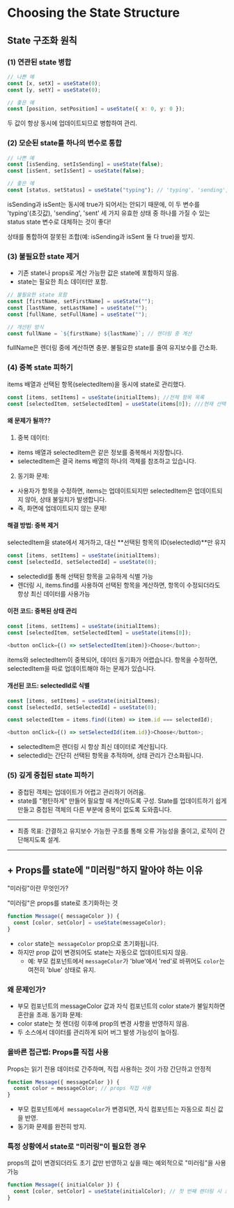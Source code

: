 # Choosing the State Structure

## State 구조화 원칙

### (1) 연관된 state 병합

```jsx
// 나쁜 예
const [x, setX] = useState(0);
const [y, setY] = useState(0);

// 좋은 예
const [position, setPosition] = useState({ x: 0, y: 0 });
```

두 값이 항상 동시에 업데이트되므로 병합하여 관리.

### (2) 모순된 state를 하나의 변수로 통합

```jsx
// 나쁜 예
const [isSending, setIsSending] = useState(false);
const [isSent, setIsSent] = useState(false);

// 좋은 예
const [status, setStatus] = useState("typing"); // 'typing', 'sending', 'sent'
```

isSending과 isSent는 동시에 true가 되어서는 안되기 때문에, 이 두 변수를 'typing'(초깃값), 'sending', 'sent' 세 가지 유효한 상태 중 하나를 가질 수 있는 status state 변수로 대체하는 것이 좋다!

상태를 통합하여 잘못된 조합(예: isSending과 isSent 둘 다 true)을 방지.

### (3) 불필요한 state 제거

- 기존 state나 props로 계산 가능한 값은 state에 포함하지 않음.
- state는 필요한 최소 데이터만 포함.

```jsx
// 불필요한 state 포함
const [firstName, setFirstName] = useState("");
const [lastName, setLastName] = useState("");
const [fullName, setFullName] = useState("");

// 개선된 방식
const fullName = `${firstName} ${lastName}`; // 렌더링 중 계산
```

fullName은 렌더링 중에 계산하면 충분. 불필요한 state를 줄여 유지보수를 간소화.

### (4) 중복 state 피하기

items 배열과 선택된 항목(selectedItem)을 동시에 state로 관리했다.

```jsx
const [items, setItems] = useState(initialItems); //전체 항목 목록
const [selectedItem, setSelectedItem] = useState(items[0]); ///현재 선택된 항목
```

#### 왜 문제가 될까??

1. 중복 데이터:

- items 배열과 selectedItem은 같은 정보를 중복해서 저장합니다.
- selectedItem은 결국 items 배열의 하나의 객체를 참조하고 있습니다.

2. 동기화 문제:

- 사용자가 항목을 수정하면, items는 업데이트되지만 selectedItem은 업데이트되지 않아, 상태 불일치가 발생합니다.
- 즉, 화면에 업데이트되지 않는 문제!

#### 해결 방법: 중복 제거

selectedItem을 state에서 제거하고, 대신 **선택된 항목의 ID(selectedId)**만 유지

```javascript
const [items, setItems] = useState(initialItems);
const [selectedId, setSelectedId] = useState(0);
```

- selectedId를 통해 선택된 항목을 고유하게 식별 가능
- 렌더링 시, items.find를 사용하여 선택된 항목을 계산하면, 항목이 수정되더라도 항상 최신 데이터를 사용가능

#### 이전 코드: 중복된 상태 관리

```javascript
const [items, setItems] = useState(initialItems);
const [selectedItem, setSelectedItem] = useState(items[0]);

<button onClick={() => setSelectedItem(item)}>Choose</button>;
```

items와 selectedItem이 중복되어, 데이터 동기화가 어렵습니다.
항목을 수정하면, selectedItem을 따로 업데이트해야 하는 문제가 있습니다.

#### 개선된 코드: selectedId로 식별

```javascript
const [items, setItems] = useState(initialItems);
const [selectedId, setSelectedId] = useState(0);

const selectedItem = items.find((item) => item.id === selectedId);

<button onClick={() => setSelectedId(item.id)}>Choose</button>;
```

- selectedItem은 렌더링 시 항상 최신 데이터로 계산됩니다.
- selectedId는 간단히 선택된 항목을 추적하며, 상태 관리가 간소화됩니다.

### (5) 깊게 중첩된 state 피하기

- 중첩된 객체는 업데이트가 어렵고 관리하기 어려움.
- state를 "평탄하게" 만들어 필요할 때 계산하도록 구성.
  State를 업데이트하기 쉽게 만들고 중첩된 객체의 다른 부분에 중복이 없도록 도와줍니다.

---

- 최종 목표: 간결하고 유지보수 가능한 구조를 통해 오류 가능성을 줄이고, 로직이 간단해지도록 설계.

---

## + Props를 state에 "미러링"하지 말아야 하는 이유

"미러링"이란 무엇인가?

"미러링"은 props를 state로 초기화하는 것

```javascript
function Message({ messageColor }) {
  const [color, setColor] = useState(messageColor);
}
```

- `color` state는` messageColor` prop으로 초기화됩니다.
- 하지만 prop 값이 변경되어도 state는 자동으로 업데이트되지 않음.
  - 예: 부모 컴포넌트에서 `messageColor`가 'blue'에서 'red'로 바뀌어도 `color`는 여전히 'blue' 상태로 유지.

### 왜 문제인가?

- 부모 컴포넌트의 messageColor 값과 자식 컴포넌트의 color state가 불일치하면 혼란을 초래.
  동기화 문제:
- color state는 첫 렌더링 이후에 prop의 변경 사항을 반영하지 않음.
- 두 소스에서 데이터를 관리하게 되어 버그 발생 가능성이 높아짐.

### 올바른 접근법: Props를 직접 사용

Props는 읽기 전용 데이터로 간주하며, 직접 사용하는 것이 가장 간단하고 안정적

```javascript
function Message({ messageColor }) {
  const color = messageColor; // props 직접 사용
}
```

- 부모 컴포넌트에서` messageColor`가 변경되면, 자식 컴포넌트는 자동으로 최신 값을 반영.
- 동기화 문제를 완전히 방지.

### 특정 상황에서 state로 "미러링"이 필요한 경우

props의 값이 변경되더라도 초기 값만 반영하고 싶을 때는 예외적으로 "미러링"을 사용가능

```javascript
function Message({ initialColor }) {
  const [color, setColor] = useState(initialColor); // 첫 번째 렌더링 시 초기화
}
```
